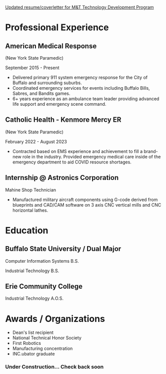 [Updated resume/coverletter for M&T Technology Development Program](/TDPResume.pdf)

# Professional Experience 

## American Medical Response

(New York State Paramedic)

September 2015 - Present

- Delivered primary 911 system emergency response for the City of
Buffalo and surrounding suburbs.
- Coordinated emergency services for events including Buffalo Bills,
Sabres, and Bandits games.
- 6+ years experience as an ambulance team leader providing advanced life
support and emergency scene command.

## Catholic Health - Kenmore Mercy ER

(New York State Paramedic)

February 2022 - August 2023

- Contracted based on EMS experience and achievement to fill a
brand-new role in the industry. Provided emergency medical care inside
of the emergency department to aid COVID resource shortages.

## Internship @ Astronics Corporation

Mahine Shop Technician

-  Manufactured military aircraft components using G-code derived from
blueprints and CAD/CAM software on 3 axis CNC vertical mills and CNC
horizontal lathes.



# Education

## Buffalo State University / Dual Major

Computer Information Systems B.S.

Industrial Technology B.S.

## Erie Community College

Industrial Technology A.O.S.



# Awards / Organizations

- Dean's list recipient
- National Technical Honor Society
- First Robotics
- Manufacturing concentration
- INC.ubator graduate




### Under Construction... Check back soon

